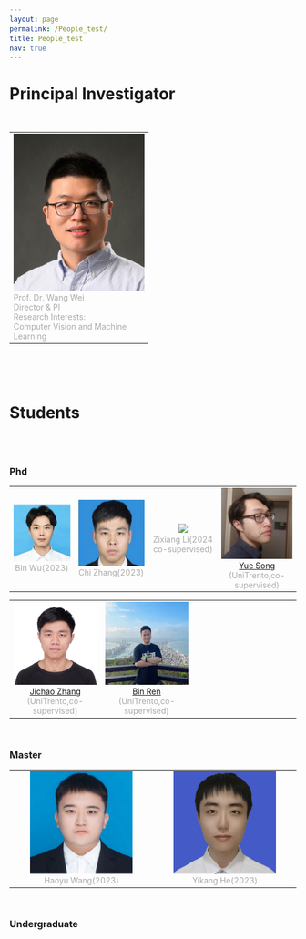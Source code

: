 ```yaml
---
layout: page
permalink: /People_test/
title: People_test
nav: true
---
```



# Principal Investigator
<br>
	
<table  rules="none">
	<tr>
		<td width="230">
			<left>
				<img src="https://raw.githubusercontent.com/WeiWangTrento/WeiWangTrento.github.io/master/assets/img/wangwei_low_rev.png" width=230/>
				<br/>
				<font color="AAAAAA">Prof. Dr. Wang Wei <br/>
                                    Director & PI <br/>
                                    Research Interests:  <br/>
                                    Computer Vision and Machine Learning</font> 
			</left>
		</td>
    </tr>
</table>
<br>
<br>
<br>


# Students
<br>
<br>



### Phd
<table  rules="none" >
	<tr>
		<td width="255" align="center">
			<center>
				<img src="https://raw.githubusercontent.com/WeiWangTrento/WeiWangTrento.github.io/master/assets/img/wub.jpg" width=180 />
				<br/>
				<font color="AAAAAA">Bin Wu(2023)</font> 
			</center>
		</td>
		<td width="255" align="center">
			<center>
				<img src="https://raw.githubusercontent.com/WeiWangTrento/WeiWangTrento.github.io/master/assets/img/zhangc.jpg" width=180 />
				<br/>
				<font color="AAAAAA">Chi Zhang(2023)</font> 
			</center>
		</td>
		<td width="255" align="center">
			<center>
				<img src="https://raw.githubusercontent.com/WeiWangTrento/WeiWangTrento.github.io/master/assets/img/lizx.jpg" width=180 />
				<br/>
				<font color="AAAAAA">Zixiang Li(2024 co-supervised)</font> 
			</center>
		</td>		
		<td width="255" align="center">
			<center>
				<img src="https://raw.githubusercontent.com/WeiWangTrento/WeiWangTrento.github.io/master/assets/img/songy.jpg" width=180 />
				<br/>
				<font color="AAAAAA"><a href="https://kingjamessong.github.io/">Yue Song</a> (UniTrento,co-supervised)</font> 
			</center>
		</td>
	</tr>
</table>

<table  rules="none">
	<tr>
		<td width="255" align="center">
			<center>
				<img src="https://raw.githubusercontent.com/WeiWangTrento/WeiWangTrento.github.io/master/assets/img/zhangjc.jpg" width=180 />
				<br/>
				<font color="AAAAAA"><a href="https://scholar.google.com/citations?user=SPEECTIAAAAJ&hl=en">Jichao Zhang</a> (UniTrento,co-supervised)</font> 
			</center>
		</td>
		<td width="255" align="center">
			<center>
				<img src="https://raw.githubusercontent.com/WeiWangTrento/WeiWangTrento.github.io/master/assets/img/renb.jpg" width=180 />
				<br/>
				<font color="AAAAAA"><a href="https://amazingren.github.io/">Bin Ren</a> (UniTrento,co-supervised)</font> 
			</center>
		</td>
		<td width="255" align="center">
		</td>		
		<td width="255" align="center">
		</td>		
	</tr>
</table>
<br>

### Master
<table  rules="none">
	<tr>
		<td width="255" align="center">
			<center>
				<img src="https://raw.githubusercontent.com/WeiWangTrento/WeiWangTrento.github.io/master/assets/img/wanghy.jpg" width=180 />
				<br/>
				<font color="AAAAAA">Haoyu Wang(2023)</font> 
			</center>
		</td>
		<td width="255" align="center">
			<center>
				<img src="https://raw.githubusercontent.com/WeiWangTrento/WeiWangTrento.github.io/master/assets/img/heyk.jpg" width=180 />
				<br/>
				<font color="AAAAAA">Yikang He(2023)</font> 
			</center>
		</td>
	</tr>
</table>


<br>

### Undergraduate
